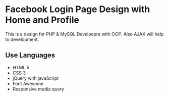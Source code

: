 # Facebook Login Page Design with Home and Profile 
This is a design for PHP & MySQL Develoeprs with OOP. Also AJAX will help to development. 

## Use Languages  
* HTML 5 
* CSS 3
* jQuery with javaScript 
* Font Awesome 
* Responsive media query 
